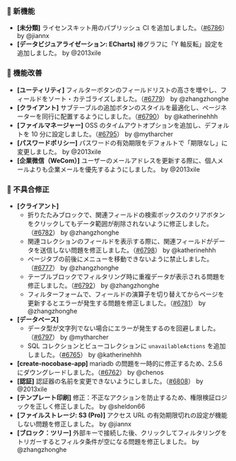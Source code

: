 ### 🎉 新機能

* **[未分類]** ライセンスキット用のパブリッシュ CI を追加しました。（[#6786](https://github.com/nocobase/nocobase/pull/6786)） by @jiannx
* **[データビジュアライゼーション: ECharts]** 棒グラフに「Y 軸反転」設定を追加しました。 by @2013xile

### 🚀 機能改善

* **[ユーティリティ]** フィルターボタンのフィールドリストの高さを増やし、フィールドをソート・カテゴライズしました。（[#6779](https://github.com/nocobase/nocobase/pull/6779)） by @zhangzhonghe
* **[クライアント]** サブテーブルの追加ボタンのスタイルを最適化し、ページネーターを同行に配置するようにしました。（[#6790](https://github.com/nocobase/nocobase/pull/6790)） by @katherinehhh
* **[ファイルマネージャー]** OSS のタイムアウトオプションを追加し、デフォルトを 10 分に設定しました。（[#6795](https://github.com/nocobase/nocobase/pull/6795)） by @mytharcher
* **[パスワードポリシー]** パスワードの有効期限をデフォルトで「期限なし」に変更しました。 by @2013xile
* **[企業微信（WeCom）]** ユーザーのメールアドレスを更新する際に、個人メールよりも企業メールを優先するようにしました。 by @2013xile

### 🐛 不具合修正

* **[クライアント]**
  * 折りたたみブロックで、関連フィールドの検索ボックスのクリアボタンをクリックしてもデータ範囲が削除されないように修正しました。（[#6782](https://github.com/nocobase/nocobase/pull/6782)） by @zhangzhonghe
  * 関連コレクションのフィールドを表示する際に、関連フィールドがデータを送信しない問題を修正しました。（[#6798](https://github.com/nocobase/nocobase/pull/6798)） by @katherinehhh
  * ページタブの前後にメニューを移動できないように禁止しました。（[#6777](https://github.com/nocobase/nocobase/pull/6777)） by @zhangzhonghe
  * テーブルブロックでフィルタリング時に重複データが表示される問題を修正しました。（[#6792](https://github.com/nocobase/nocobase/pull/6792)） by @zhangzhonghe
  * フィルターフォームで、フィールドの演算子を切り替えてからページを更新するとエラーが発生する問題を修正しました。（[#6781](https://github.com/nocobase/nocobase/pull/6781)） by @zhangzhonghe
* **[データベース]**
  * データ型が文字列でない場合にエラーが発生するのを回避しました。（[#6797](https://github.com/nocobase/nocobase/pull/6797)） by @mytharcher
  * SQL コレクションとビューコレクションに `unavailableActions` を追加しました。（[#6765](https://github.com/nocobase/nocobase/pull/6765)） by @katherinehhh
* **[create-nocobase-app]** mariadb の問題を一時的に修正するため、2.5.6 にダウングレードしました。（[#6762](https://github.com/nocobase/nocobase/pull/6762)） by @chenos
* **[認証]** 認証器の名前を変更できないようにしました。（[#6808](https://github.com/nocobase/nocobase/pull/6808)） by @2013xile
* **[テンプレート印刷]** 修正：不正なアクションを防止するため、権限検証ロジックを正しく修正しました。 by @sheldon66
* **[ファイルストレージ: S3 (Pro)]** アクセス URL の有効期限切れの設定が機能しない問題を修正しました。 by @jiannx
* **[ブロック：ツリー]** 外部キーで接続した後、クリックしてフィルタリングをトリガーするとフィルタ条件が空になる問題を修正しました。 by @zhangzhonghe
